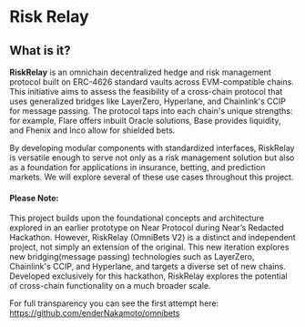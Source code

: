 # Risk Relay

## What is it?

**RiskRelay** is an omnichain decentralized hedge and risk management protocol built on ERC-4626 standard vaults across EVM-compatible chains. This initiative aims to assess the feasibility of a cross-chain protocol that uses generalized bridges like LayerZero, Hyperlane, and Chainlink's CCIP for message passing. The protocol taps into each chain's unique strengths: for example, Flare offers inbuilt Oracle solutions, Base provides liquidity, and Fhenix and Inco allow for shielded bets. 

By developing modular components with standardized interfaces, RiskRelay is versatile enough to serve not only as a risk management solution but also as a foundation for applications in insurance, betting, and prediction markets. We will explore several of these use cases throughout this project.

#### Please Note:
This project builds upon the foundational concepts and architecture explored in an earlier prototype on Near Protocol during Near’s Redacted Hackathon. However, RiskRelay (OmniBets V2) is a distinct and independent project, not simply an extension of the original. This new iteration explores new bridging(message passing) technologies such as LayerZero, Chainlink's CCIP, and Hyperlane, and targets a diverse set of new chains. Developed exclusively for this hackathon, RiskRelay explores the potential of cross-chain functionality on a much broader scale.


For full transparency you can see the first attempt here: https://github.com/enderNakamoto/omnibets

